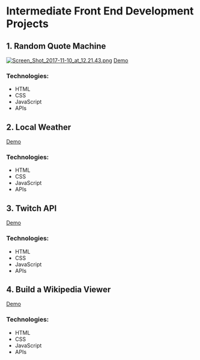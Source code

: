 # Intermediate  Front End Development Projects

## 1. Random Quote Machine
[![Screen_Shot_2017-11-10_at_12.21.43.png](https://s33.postimg.org/cu7mifhm7/Screen_Shot_2017-11-10_at_12.21.43.png)](https://postimg.org/image/e99775ip7/)
[Demo](https://codepen.io/malevolentninja/full/qVNZyK/)
### Technologies:
- HTML
- CSS
- JavaScript
- APIs

## 2. Local Weather
[Demo]()
### Technologies:
- HTML
- CSS
- JavaScript
- APIs

## 3. Twitch API
[Demo](https://codepen.io/malevolentninja/full/NwKmav/)
### Technologies:
- HTML
- CSS
- JavaScript
- APIs

## 4. Build a Wikipedia Viewer
[Demo](https://codepen.io/malevolentninja/full/jaZxwZ/)
### Technologies:
- HTML
- CSS
- JavaScript
- APIs
